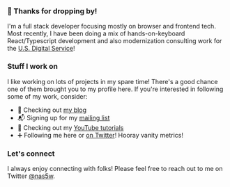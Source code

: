 ### 👋 Thanks for dropping by!

I'm a full stack developer focusing mostly on browser and frontend tech. Most recently, I have been doing a mix of hands-on-keyboard React/Typescript development and also modernization consulting work for the [U.S. Digital Service](https://usds.gov)!

### Stuff I work on

I like working on lots of projects in my spare time! There's a good chance one of them brought you to my profile here. If you're interested in following some of my work, consider:

- 📝 Checking out [my blog](https://typeofnan.dev)
- 📬 Signing up for my [mailing list](https://buttondown.email/devtuts)
- 🎥 Checking out my [YouTube tutorials](http://youtube.com/c/devtutsco)
- ➕ Following me here or [on Twitter](https://twitter.com/intent/follow?screen_name=nas5w)! Hooray vanity metrics!

### Let's connect

I always enjoy connecting with folks! Please feel free to reach out to me on Twitter [@nas5w](https://twitter.com/nas5w).
